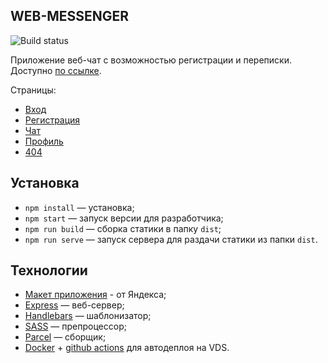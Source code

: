 ## WEB-MESSENGER

![Build status](https://github.com/aleksandr-loskutov/middle.messenger.praktikum.yandex/actions/workflows/docker-deploy.yml/badge.svg)

Приложение веб-чат с возможностью регистрации и переписки.
Доступно [по ссылке](http://aleksandrl.ru:1501/chat).

Страницы:

- [Вход](http://aleksandrl.ru:1501/)
- [Регистрация](http://aleksandrl.ru:1501/register)
- [Чат](http://aleksandrl.ru:1501/chat)
- [Профиль](http://aleksandrl.ru:1501/profile)
- [404](http://aleksandrl.ru:1501/404)

## Установка

- `npm install` — установка;
- `npm start` — запуск версии для разработчика;
- `npm run build` — сборка статики в папку `dist`;
- `npm run serve` — запуск сервера для раздачи статики из папки `dist`.

## Технологии

- [Макет приложения](https://www.figma.com/file/jF5fFFzgGOxQeB4CmKWTiE/Chat_external_link?node-id=0%3A1) - от Яндекса;
- [Express](http://expressjs.com/) — веб-сервер;
- [Handlebars](http://handlebarsjs.com/) — шаблонизатор;
- [SASS](https://sass-lang.com/) — препроцессор;
- [Parcel](https://parceljs.org/) — сборщик;
- [Docker](https://www.docker.com/) + [github actions](https://github.com/features/actions) для автодеплоя на VDS.
